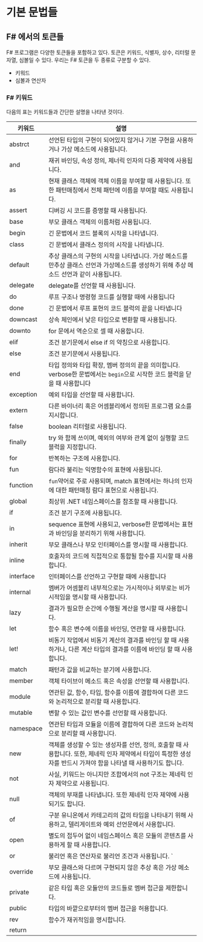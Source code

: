 # 기본 문법들

## F# 에서의 토큰들

F# 프로그램은 다양한 토큰들을 포함하고 있다. 토큰은 키워드, 식별자, 상수, 리터럴 문자열, 심볼일 수 있다. 우리는 F# 토큰을 두 종류로 구분할 수 있다.
- 키워드
- 심볼과 연산자

### F# 키워드

다음의 표는 키워드들과 간단한 설명을 나타낸 것이다.

키워드|설명
---|---
abstrct|선언된 타입의 구현이 되어있지 않거나 기본 구현을 사용하거나 가상 메소드에 사용됩니다.
and|재귀 바인딩, 속성 정의, 제너릭 인자의 다중 제약에 사용됩니다.
as|현재 클래스 객체에 객체 이름을 부여할 때 사용됩니다. 또한 패턴매칭에서 전체 패턴에 이름을 부여할 때도 사용됩니다.
assert|디버깅 시 코드를 증명할 때 사용됩니다. 
base| 부모 클래스 객체의 이름처럼 사용됩니다.
begin|긴 문법에서 코드 블록의 시작을 나타냅니다.
class|긴 문법에서 클래스 정의의 시작을 나타냅니다.
default|추상 클래스의 구현의 시작을 나타냅니다. 가상 메소드를 만추상 클래스 선언과 가상메소드를 생성하기 위해 추상 메소드 선언과 같이 사용됩니다.
delegate|delegate를 선언할 때 사용됩니다.
do|루프 구조나 명령형 코드를 실행할 때에 사용됩니다
done|긴 문법에서 루프 표현의 코드 블럭의 끝을 나타냅니다
downcast|상속 체인에서 낮은 타입으로 변환할 때 사용됩니다.
downto| for 문에서 역순으로 셀 때 사용합니다.
elif| 조건 분기문에서 else if 의 약칭으로 사용합니다.
else| 조건 분기문에서 사용됩니다.
end| 타입 정의와 타입 확장, 멤버 정의의 끝을 의미합니다. verbose한 문법에서는 `begin`으로 시작한 코드 블럭을 닫을 때 사용합니다
exception| 예외 타입을 선언할 때 사용합니다.
extern| 다른 바이너리 혹은 어셈블리에서 정의된 프로그램 요소를 지시합니다.
false| boolean 리터럴로 사용됩니다.
finally| try 와 함께 쓰이며, 예외의 여부와 관계 없이 실행할 코드 블럭을 지정합니다.
for| 반복하는 구조에 사용합니다.
fun| 람다라 불리는 익명함수의 표현에 사용됩니다.
function|  `fun`약어로 주로 사용되며, match 표현에서는 하나의 인자에 대한 패턴매칭 람다 표현으로 사용됩니다.
global| 최상위 .NET 네임스페이스를 참조할 때 사용합니다.
if| 조건 분기 구조에 사용됩니다.
in| sequence 표현에 사용되고, verbose한 문법에서는 표현과 바인딩을 분리하기 위해 사용합니다.
inherit| 부모 클래스나 부모 인터페이스를 명시할 때 사용합니다.
inline| 호출자의 코드에 직접적으로 통합될 함수를 지시할 때 사용합니다.
interface| 인터페이스를 선언하고 구현할 때에 사용합니다
internal| 멤버가 어셈블리 내부적으로는 가시적이나 외부로는 비가시적임을 명시할 때 사용합니다.
lazy| 결과가 필요한 순간에 수행될 계산을 명시할 때 사용합니다.
let| 함수 혹은 변수에 이름을 바인딩, 연관할 때 사용합니다.
let! | 비동기 작업에서 비동기 계산의 결과를 바인딩 할 때 사용하거나, 다른 계산 타입의 결과를 이름에 바인딩 할 때 사용합니다.
match| 패턴과 값을 비교하는 분기에 사용합니다.
member| 객체 타이브이 메소드 혹은 속성을 선언할 때 사용합니다.
module| 연관된 값, 함수, 타입, 함수를 이름에 결합하여 다른 코드와 논리적으로 분리할 때 사용합니다.
mutable| 변할 수 있는 값인 변수를 선언할 때 사용합니다.
namespace| 연관된 타입과 모듈을 이름에 결합하여 다른 코드와 논리적으로 분리할 때 사용합니다.
new| 객체를 생성할 수 있는 생성자를 선언, 정의, 호출할 때 사용합니다. 또한, 제네릭 인자 제약에서 타입이 특정한 생성자를 반드시 가져야 함을 나타낼 때 사용하기도 합니다.
not| 사실, 키워드는 아니지만 조합에서의 not 구조는 제네릭 인자 제약으로 사용됩니다.
null| 객체의 부재를 나타냅니다. 또한 제네릭 인자 제약에 사용되기도 합니다.
of| 구분 유니온에서 카테고리의 값의 타입을 나타내기 위해 사용하고, 델리게이트와 예외 선언문에서 사용합니다.
open| 별도의 접두어 없이 네임스페이스 혹은 모듈의 콘텐츠를 사용하게 할 때 사용합니다.
or| 불리언 혹은 연산자로 불리언 조건과 사용됩니다. `||`에 대응됩니다. 또한 멤버 제약에도 사용됩니다.
override| 부모 클래스와 다르며 구현되지 않은 추상 혹은 가상 메소드에 사용됩니다.
private| 같은 타입 혹은 모듈안의 코드들로 멤버 접근을 제한합니다.
public| 타입의 바깥으로부터의 멤버 접근을 허용합니다.
rev| 함수가 재귀적임을 명시합니다.
return| 
